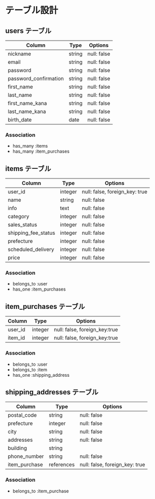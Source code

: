 # テーブル設計

## users テーブル

| Column                | Type    | Options     |
| --------------------- | ------- | ----------- |
| nickname              | string  | null: false |
| email                 | string  | null: false |
| password              | string  | null: false |
| password_confirmation | string  | null: false |
| first_name            | string  | null: false |
| last_name             | string  | null: false |
| first_name_kana       | string  | null: false |
| last_name_kana        | string  | null: false |
| birth_date            | date    | null: false |

### Association

- has_many :items
- has_many :item_purchases


## items テーブル

| Column              | Type    | Options                        |
| ------------------- | ------- | ------------------------------ |
| user_id             | integer | null: false, foreign_key: true |
| name                | string  | null: false                    |
| info                | text    | null: false                    |
| category            | integer | null: false                    |
| sales_status        | integer | null: false                    |
| shipping_fee_status | integer | null: false                    |
| prefecture          | integer | null: false                    |
| scheduled_delivery  | integer | null: false                    |
| price               | integer | null: false                    |

### Association

- belongs_to :user
- has_one :item_purchases


## item_purchases テーブル

| Column  | Type    | Options                       |
| ------- | ------- | ----------------------------- |
| user_id | integer | null: false, foreign_key:true |
| item_id | integer | null: false, foreign_key:true |

### Association

- belongs_to :user
- belongs_to :item
- has_one :shipping_address


## shipping_addresses テーブル

| Column        | Type        | Options                        |
| ------------- | ----------- | ------------------------------ |
| postal_code   | string      | null: false                    |
| prefecture    | integer     | null: false                    |
| city          | string      | null: false                    |
| addresses     | string      | null: false                    |
| building      | string      |                                |
| phone_number  | string      | null: false                    |
| item_purchase | references  | null: false, foreign_key: true |

### Association

- belongs_to :item_purchase


